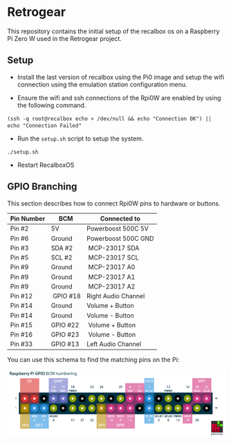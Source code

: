 Retrogear
=========

This repository contains the initial setup of the recalbox os on a Raspberry Pi
Zero W used in the Retrogear project.

## Setup

* Install the last version of recalbox using the Pi0 image and setup the
wifi connection using the emulation station configuration menu.

* Ensure the wifi and ssh connections of the Rpi0W are enabled by using the
following command.
```
(ssh -q root@recalbox echo > /dev/null && echo "Connection OK") || echo "Connection Failed"
```

* Run the `setup.sh` script to setup the system.
```
./setup.sh
```

* Restart RecalboxOS


## GPIO Branching

This section describes how to connect Rpi0W pins to hardware or buttons.

Pin Number | BCM | Connected to
--- | ---------- | ------------
Pin #2 | 5V | Powerboost 500C 5V
Pin #6 | Ground | Powerboost 500C GND
Pin #3 | SDA #2 | MCP-23017 SDA
Pin #5 | SCL #2 | MCP-23017 SCL
Pin #9 | Ground | MCP-23017 A0
Pin #9 | Ground | MCP-23017 A1
Pin #9 | Ground | MCP-23017 A2
Pin #12 | GPIO #18 | Right Audio Channel
Pin #14 | Ground | Volume + Button
Pin #14 | Ground | Volume - Button
Pin #15 | GPIO #22 | Volume + Button
Pin #16 | GPIO #23 | Volume - Button
Pin #33 | GPIO #13 | Left Audio Channel

You can use this schema to find the matching pins on the Pi:

![GPIOs](/images/raspberry-pi-pinout.png)



